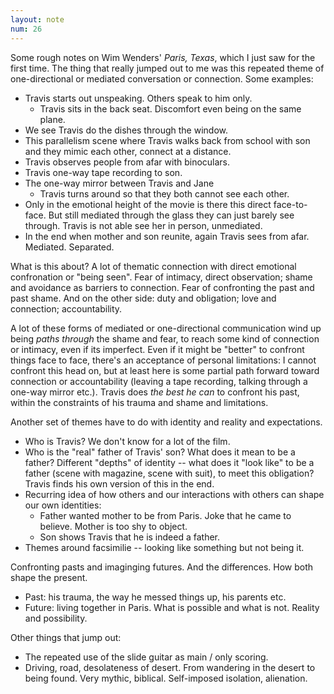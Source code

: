 ```yaml
---
layout: note
num: 26
---
```


Some rough notes on Wim Wenders' *Paris, Texas*, which I just saw for the first time. The thing that really jumped out to me was this repeated theme of one-directional or mediated conversation or connection. Some examples: 

* Travis starts out unspeaking. Others speak to him only. 
    * Travis sits in the back seat. Discomfort even being on the same plane.
* We see Travis do the dishes through the window.
* This parallelism scene where Travis walks back from school with son and they mimic each other, connect at a distance. 
* Travis observes people from afar with binoculars.
* Travis one-way tape recording to son. 
* The one-way mirror between Travis and Jane
    * Travis turns around so that they both cannot see each other.
* Only in the emotional height of the movie is there this direct face-to-face. But still mediated through the glass they can just barely see through. Travis is not able see her in person, unmediated. 
* In the end when mother and son reunite, again Travis sees from afar. Mediated. Separated. 

What is this about? A lot of thematic connection with direct emotional confronation or "being seen". Fear of intimacy, direct observation; shame and avoidance as barriers to connection. Fear of confronting the past and past shame. And on the other side: duty and obligation; love and connection; accountability. 

A lot of these forms of mediated or one-directional communication wind up being *paths through* the shame and fear, to reach some kind of connection or intimacy, even if its imperfect. Even if it might be "better" to confront things face to face, there's an acceptance of personal limitations: I cannot confront this head on, but at least here is some partial path forward toward connection or accountability (leaving a tape recording, talking through a one-way mirror etc.). Travis does *the best he can* to confront his past, within the constraints of his trauma and shame and limitations. 

Another set of themes have to do with identity and reality and expectations.
* Who is Travis? We don't know for a lot of the film.
* Who is the "real" father of Travis' son? What does it mean to be a father? Different "depths" of identity -- what does it "look like" to be a father (scene with magazine, scene with suit), to meet this obligation? Travis finds his own version of this in the end.
* Recurring idea of how others and our interactions with others can shape our own identities: 
    * Father wanted mother to be from Paris. Joke that he came to believe. Mother is too shy to object. 
    * Son shows Travis that he is indeed a father. 
* Themes around facsimilie -- looking like something but not being it. 

Confronting pasts and imaginging futures. And the differences. How both shape the present.
* Past: his trauma, the way he messed things up, his parents etc. 
* Future: living together in Paris. What is possible and what is not. Reality and possibility. 

Other things that jump out: 
* The repeated use of the slide guitar as main / only scoring. 
* Driving, road, desolateness of desert. From wandering in the desert to being found. Very mythic, biblical. Self-imposed isolation, alienation. 

